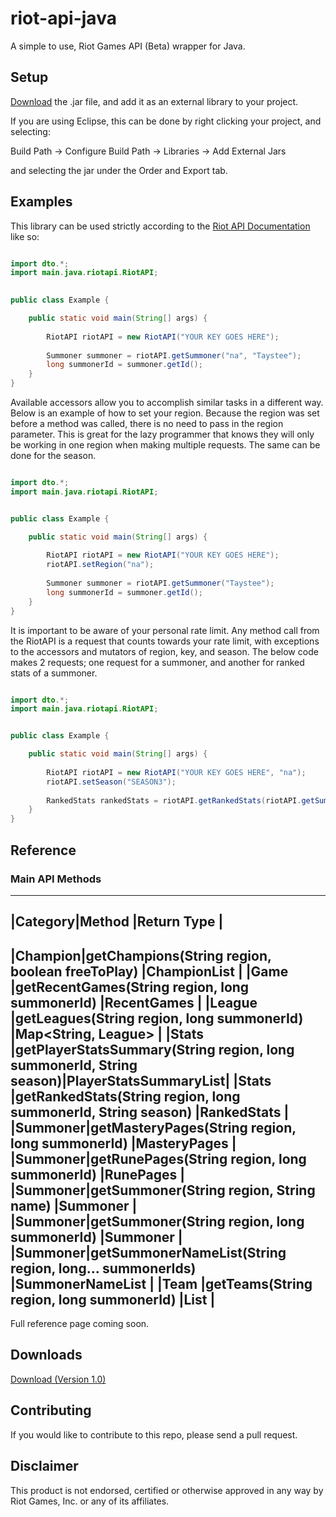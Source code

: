 riot-api-java
=============

A simple to use, Riot Games API (Beta) wrapper for Java.

## Setup

[Download](https://www.dropbox.com/s/te7kxqqrhzsp60e/riot-api-java.jar) the .jar file, and add it as an external library to your project.

If you are using Eclipse, this can be done by right clicking your project, and selecting:

Build Path -> Configure Build Path -> Libraries -> Add External Jars

and selecting the jar under the Order and Export tab.

## Examples

This library can be used strictly according to the [Riot API Documentation](https://developer.riotgames.com/api/methods) like so:

```java

import dto.*;
import main.java.riotapi.RiotAPI;
	

public class Example {

	public static void main(String[] args) {
			
		RiotAPI riotAPI = new RiotAPI("YOUR KEY GOES HERE");
		
		Summoner summoner = riotAPI.getSummoner("na", "Taystee");
		long summonerId = summoner.getId();
	}
}

```


Available accessors allow you to accomplish similar tasks in a different way.
Below is an example of how to set your region. Because the region was set before a method was called, there is no need to pass in the region parameter. This is great for the lazy programmer that knows they will only be working in one region when making multiple requests. The same can be done for the season.


```java

import dto.*;
import main.java.riotapi.RiotAPI;


public class Example {

	public static void main(String[] args) {
		
		RiotAPI riotAPI = new RiotAPI("YOUR KEY GOES HERE");
		riotAPI.setRegion("na");
		
		Summoner summoner = riotAPI.getSummoner("Taystee");
		long summonerId = summoner.getId();
	}
}

```


It is important to be aware of your personal rate limit. Any method call from the RiotAPI is a request that counts towards your rate limit, with exceptions to the accessors and mutators of region, key, and season. The below code makes 2 requests; one request for a summoner, and another for ranked stats of a summoner.



```java

import dto.*;
import main.java.riotapi.RiotAPI;


public class Example {

	public static void main(String[] args) {
		
		RiotAPI riotAPI = new RiotAPI("YOUR KEY GOES HERE", "na");
		riotAPI.setSeason("SEASON3");
		
		RankedStats rankedStats = riotAPI.getRankedStats(riotAPI.getSummoner("Taystee").getId());
	}
}

```

## Reference

### Main API Methods

------------------------------------------------------------------------------------------------------
|Category|Method                                                              |Return Type           |
------------------------------------------------------------------------------------------------------
|Champion|getChampions(String region, boolean freeToPlay)                     |ChampionList          |
|Game    |getRecentGames(String region, long summonerId)                      |RecentGames           |
|League  |getLeagues(String region, long summonerId)                          |Map<String, League>   |
|Stats   |getPlayerStatsSummary(String region, long summonerId, String season)|PlayerStatsSummaryList|
|Stats   |getRankedStats(String region, long summonerId, String season)       |RankedStats           |
|Summoner|getMasteryPages(String region, long summonerId)                     |MasteryPages          |
|Summoner|getRunePages(String region, long summonerId)                        |RunePages             |
|Summoner|getSummoner(String region, String name)                             |Summoner              |
|Summoner|getSummoner(String region, long summonerId)                         |Summoner              |
|Summoner|getSummonerNameList(String region, long... summonerIds)             |SummonerNameList      |
|Team    |getTeams(String region, long summonerId)                            |List<Team>            |
------------------------------------------------------------------------------------------------------

Full reference page coming soon.

## Downloads
[Download (Version 1.0)](https://www.dropbox.com/s/te7kxqqrhzsp60e/riot-api-java.jar)

## Contributing
If you would like to contribute to this repo, please send a pull request.

## Disclaimer
This product is not endorsed, certified or otherwise approved in any way by Riot Games, Inc. or any of its affiliates.
